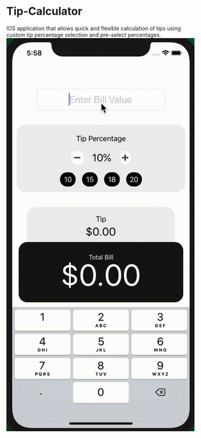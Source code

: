 # Tip-Calculator
IOS application that allows quick and flexible calculation of tips using custom tip percentage selection and pre-select percentages.
![](Demo.gif)
